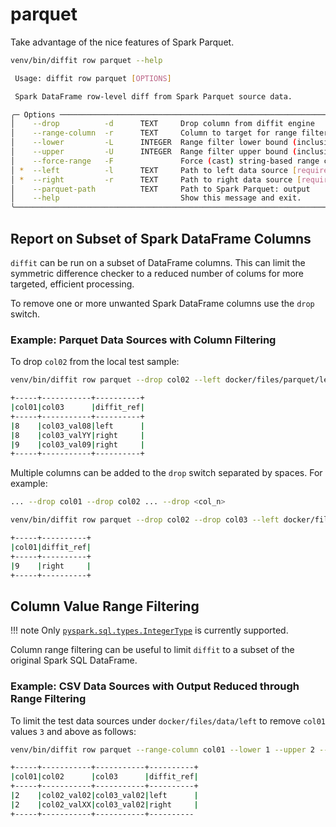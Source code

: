 # parquet

Take advantage of the nice features of Spark Parquet.

``` sh 
venv/bin/diffit row parquet --help
```

``` sh title="diffir row parquet usage message."
 Usage: diffit row parquet [OPTIONS]

 Spark DataFrame row-level diff from Spark Parquet source data.

╭─ Options ──────────────────────────────────────────────────────────────────────────────────╮
│    --drop          -d      TEXT     Drop column from diffit engine                         │
│    --range-column  -r      TEXT     Column to target for range filter                      │
│    --lower         -L      INTEGER  Range filter lower bound (inclusive)                   │
│    --upper         -U      INTEGER  Range filter upper bound (inclusive)                   │
│    --force-range   -F               Force (cast) string-based range column filter          │
│ *  --left          -l      TEXT     Path to left data source [required]                    │
│ *  --right         -r      TEXT     Path to right data source [required]                   │
│    --parquet-path          TEXT     Path to Spark Parquet: output                          │
│    --help                           Show this message and exit.                            │
╰────────────────────────────────────────────────────────────────────────────────────────────╯
```

## Report on Subset of Spark DataFrame Columns
`diffit` can be run on a subset of DataFrame columns. This can limit the symmetric difference checker
to a reduced number of colums for more targeted, efficient processing.

To remove one or more unwanted Spark DataFrame columns use the `drop` switch.
 
### Example: Parquet Data Sources with Column Filtering

To drop `col02` from the local test sample:

``` sh title="diffit row Parquet dropping a column from the symmetric differential engine."
venv/bin/diffit row parquet --drop col02 --left docker/files/parquet/left --right docker/files/parquet/right
```

``` sh title="Result."
+-----+-----------+----------+
|col01|col03      |diffit_ref|
+-----+-----------+----------+
|8    |col03_val08|left      |
|8    |col03_valYY|right     |
|9    |col03_val09|right     |
+-----+-----------+----------+
```

Multiple columns can be added to the `drop` switch separated by spaces. For example:
``` sh
... --drop col01 --drop col02 ... --drop <col_n> 
```

``` sh title="Dropping multiple columns from symmetric differential engine."
venv/bin/diffit row parquet --drop col02 --drop col03 --left docker/files/parquet/left --right docker/files/parquet/right
```

``` sh title="Result."
+-----+----------+
|col01|diffit_ref|
+-----+----------+
|9    |right     |
+-----+----------+
```

## Column Value Range Filtering
!!! note
    Only [`pyspark.sql.types.IntegerType`](https://spark.apache.org/docs/3.1.1/api/python/reference/api/pyspark.sql.types.IntegerType.html) is currently supported.

Column range filtering can be useful to limit `diffit` to a subset of the original Spark SQL DataFrame.

### Example: CSV Data Sources with Output Reduced through Range Filtering

To limit the test data sources under `docker/files/data/left` to remove `col01` values `3` and above as follows:

``` sh title="Column range filtering."
venv/bin/diffit row parquet --range-column col01 --lower 1 --upper 2 --left docker/files/parquet/left --right docker/files/parquet/right
```

``` sh title="Result."
+-----+-----------+-----------+----------+
|col01|col02      |col03      |diffit_ref|
+-----+-----------+-----------+----------+
|2    |col02_val02|col03_val02|left      |
|2    |col02_valXX|col03_val02|right     |
+-----+-----------+-----------+----------
```
